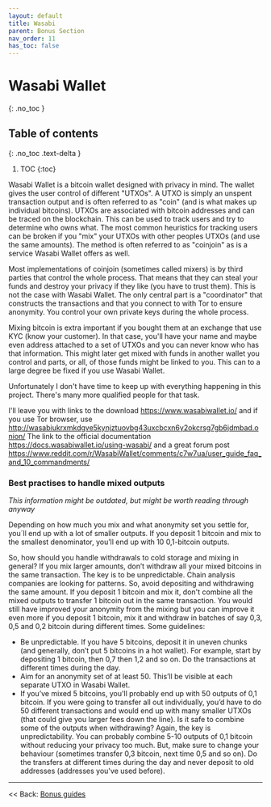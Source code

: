 ```yaml
---
layout: default
title: Wasabi
parent: Bonus Section
nav_order: 11
has_toc: false
---
```


# Wasabi Wallet

{: .no_toc }

## Table of contents
{: .no_toc .text-delta }

1. TOC
{:toc}

Wasabi Wallet is a bitcoin wallet designed with privacy in mind. The wallet gives the user control of different "UTXOs". A UTXO is simply an unspent transaction output and is often referred to as "coin" (and is what makes up individual bitcoins). UTXOs are associated with bitcoin addresses and can be traced on the blockchain. This can be used to track users and try to determine who owns what. The most common heuristics for tracking users can be broken if you "mix" your UTXOs with other peoples UTXOs (and use the same amounts). The method is often referred to as "coinjoin" as is a service Wasabi Wallet offers as well.

Most implementations of coinjoin (sometimes called mixers) is by third parties that control the whole process. That means that they can steal your funds and destroy your privacy if they like (you have to trust them). This is not the case with Wasabi Wallet. The only central part is a "coordinator" that constructs the transactions and that you connect to with Tor to ensure anonymity. You control your own private keys during the whole process.

Mixing bitcoin is extra important if you bought them at an exchange that use KYC (know your customer). In that case, you'll have your name and maybe even address attached to a set of UTXOs and you can never know who has that information. This might later get mixed with funds in another wallet you control and parts, or all, of those funds might be linked to you. This can to a large degree be fixed if you use Wasabi Wallet.

Unfortunately I don't have time to keep up with everything happening in this project. There's many more qualified people for that task.

I'll leave you with links to the download https://www.wasabiwallet.io/ and if you use Tor browser, use http://wasabiukrxmkdgve5kynjztuovbg43uxcbcxn6y2okcrsg7gb6jdmbad.onion/
The link to the official documentation https://docs.wasabiwallet.io/using-wasabi/ and a great forum post https://www.reddit.com/r/WasabiWallet/comments/c7w7ua/user_guide_faq_and_10_commandments/


### Best practises to handle mixed outputs

*This information might be outdated, but might be worth reading through anyway*

Depending on how much you mix and what anonymity set you settle for, you´ll end up with a lot of smaller outputs. If you deposit 1 bitcoin and mix to the smallest denominator, you’ll end up with 10 0,1-bitcoin outputs.

So, how should you handle withdrawals to cold storage and mixing in general? If you mix larger amounts, don’t withdraw all your mixed bitcoins in the same transaction. The key is to be unpredictable. Chain analysis companies are looking for patterns. So, avoid depositing and withdrawing the same amount. If you deposit 1 bitcoin and mix it, don't combine all the mixed outputs to transfer 1 bitcoin out in the same transaction. You would still have improved your anonymity from the mixing but you can improve it even more if you deposit 1 bitcoin, mix it and withdraw in batches of say 0,3, 0,5 and 0,2 bitcoin during different times. Some guidelines:

* Be unpredictable. If you have 5 bitcoins, deposit it in uneven chunks (and generally, don’t put 5 bitcoins in a hot wallet). For example, start by depositing 1 bitcoin, then 0,7 then 1,2 and so on. Do the transactions at different times during the day.
* Aim for an anonymity set of at least 50. This’ll be visible at each separate UTXO in Wasabi Wallet.
* If you’ve mixed 5 bitcoins, you'll probably end up with 50 outputs of 0,1 bitcoin. If you were going to transfer all out individually, you’d have to do 50 different transactions and would end up with many smaller UTXOs (that could give you larger fees down the line). Is it safe to combine some of the outputs when withdrawing? Again, the key is unpredictability. You can probably combine 5-10 outputs of 0,1 bitcoin without reducing your privacy too much. But, make sure to change your behaviour (sometimes transfer 0,3 bitcoin, next time 0,5 and so on). Do the transfers at different times during the day and never deposit to old addresses (addresses you've used before).

---

<< Back: [Bonus guides](hodl-guide_60_bonus.md)
